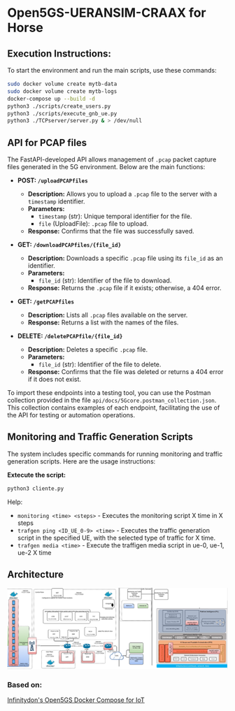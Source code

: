 # Open5GS-UERANSIM-CRAAX for Horse

## Execution Instructions:

To start the environment and run the main scripts, use these commands:

```bash
sudo docker volume create mytb-data
sudo docker volume create mytb-logs
docker-compose up --build -d
python3 ./scripts/create_users.py  
python3 ./scripts/execute_gnb_ue.py 
python3 ./TCPserver/server.py & > /dev/null
```

## API for PCAP files

The FastAPI-developed API allows management of `.pcap` packet capture files generated in the 5G environment. Below are the main functions:

- **POST: `/uploadPCAPfiles`**
   - **Description:** Allows you to upload a `.pcap` file to the server with a `timestamp` identifier.
   - **Parameters:**
      - `timestamp` (str): Unique temporal identifier for the file.
      - `file` (UploadFile): `.pcap` file to upload.
   - **Response:** Confirms that the file was successfully saved.

- **GET: `/downloadPCAPfiles/{file_id}`**
   - **Description:** Downloads a specific `.pcap` file using its `file_id` as an identifier.
   - **Parameters:** 
      - `file_id` (str): Identifier of the file to download.
   - **Response:** Returns the `.pcap` file if it exists; otherwise, a 404 error.


- **GET: `/getPCAPfiles`**
   - **Description:** Lists all `.pcap` files available on the server.
   - **Response:** Returns a list with the names of the files.

- **DELETE: `/deletePCAPfile/{file_id}`**
   - **Description:** Deletes a specific `.pcap` file.
   - **Parameters:** 
      - `file_id` (str): Identifier of the file to delete.
   - **Response:** Confirms that the file was deleted or returns a 404 error if it does not exist.

To import these endpoints into a testing tool, you can use the Postman collection provided in the file `api/docs/5Gcore.postman_collection.json`. This collection contains examples of each endpoint, facilitating the use of the API for testing or automation operations.

## Monitoring and Traffic Generation Scripts

The system includes specific commands for running monitoring and traffic generation scripts. Here are the usage instructions:

**Extecute the script:**
```bash
python3 cliente.py
```

Help:  
- `monitoring <time> <steps>` - Executes the monitoring script X time in X steps 
- `trafgen ping <ID_UE_0-9> <time>` - Executes the traffic generation script in the specified UE, with the selected type of traffic for X
time. 
- `trafgen media <time>` - Execute the traffigen media script in ue-0, ue-1, ue-2 X time

## Architecture

![image](./docs/5GTestbed.png)

### Based on:
[Infinitydon's Open5GS Docker Compose for IoT](https://bitbucket.org/infinitydon/open5gs-5gcore-ueransim-iot-docker-compose/src/master/)